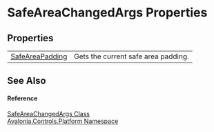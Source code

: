 # SafeAreaChangedArgs Properties




## Properties
<table>
<tr>
<td><a href="P_Avalonia_Controls_Platform_SafeAreaChangedArgs_SafeAreaPadding">SafeAreaPadding</a></td>
<td>Gets the current safe area padding.</td>
</tr>
</table>

## See Also


#### Reference
<a href="T_Avalonia_Controls_Platform_SafeAreaChangedArgs">SafeAreaChangedArgs Class</a>  
<a href="N_Avalonia_Controls_Platform">Avalonia.Controls.Platform Namespace</a>  

